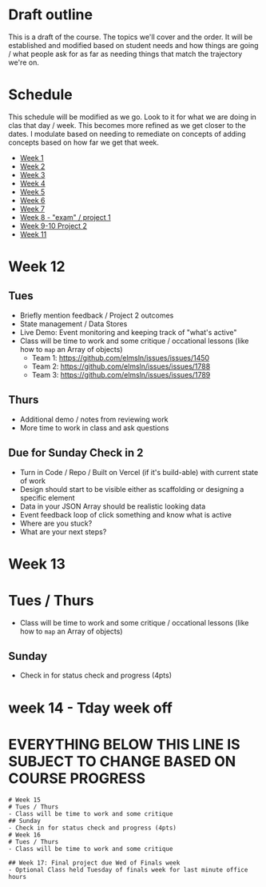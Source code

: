 # Draft outline
This is a draft of the course. The topics we'll cover and the order. It will be established and modified based on student needs and how things are going / what people ask for as far as needing things that match the trajectory we're on.

# Schedule
This schedule will be modified as we go. Look to it for what we are doing in clas that day / week. This becomes more refined as we get closer to the dates. I modulate based on needing to remediate on concepts of adding concepts based on how far we get that week.
- [Week 1](fa-23/week-1/README.md)
- [Week 2](fa-23/week-2/README.md)
- [Week 3](fa-23/week-3/README.md)
- [Week 4](fa-23/week-4/README.md)
- [Week 5](fa-23/week-5/README.md)
- [Week 6](fa-23/week-6/README.md)
- [Week 7](fa-23/week-7/README.md)
- [Week 8 - "exam" / project 1](fa-23/week-8/README.md)
- [Week 9-10 Project 2](fa-23/week-9/README.md)
- [Week 11](fa-23/week-11/README.md)
  
# Week 12
## Tues
- Briefly mention feedback / Project 2 outcomes
- State management / Data Stores
- Live Demo: Event monitoring and keeping track of "what's active"
- Class will be time to work and some critique / occational lessons (like how to `map` an Array of objects)
  - Team 1: https://github.com/elmsln/issues/issues/1450
  - Team 2: https://github.com/elmsln/issues/issues/1788
  - Team 3: https://github.com/elmsln/issues/issues/1789

## Thurs
- Additional demo / notes from reviewing work
- More time to work in class and ask questions

## Due for Sunday Check in 2
- Turn in Code / Repo / Built on Vercel (if it's build-able) with current state of work
- Design should start to be visible either as scaffolding or designing a specific element
- Data in your JSON Array should be realistic looking data
- Event feedback loop of click something and know what is active
- Where are you stuck?
- What are your next steps?



# Week 13
# Tues / Thurs
- Class will be time to work and some critique / occational lessons (like how to `map` an Array of objects)
## Sunday
- Check in for status check and progress (4pts)

# week 14 - Tday week off

# EVERYTHING BELOW THIS LINE IS SUBJECT TO CHANGE BASED ON COURSE PROGRESS
~~~~~~
# Week 15
# Tues / Thurs
- Class will be time to work and some critique
## Sunday
- Check in for status check and progress (4pts)
# Week 16
# Tues / Thurs
- Class will be time to work and some critique

## Week 17: Final project due Wed of Finals week
- Optional Class held Tuesday of finals week for last minute office hours
~~~~~~

